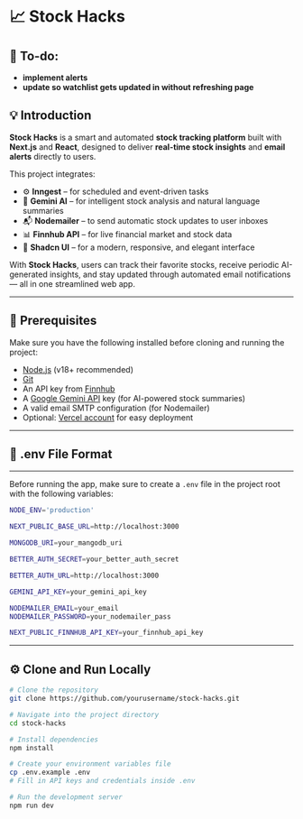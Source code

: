 # 📈 Stock Hacks

## 📝 To-do:
- **implement alerts**
- **update so watchlist gets updated in without refreshing page**

## 💡 Introduction
**Stock Hacks** is a smart and automated **stock tracking platform** built with **Next.js** and **React**, designed to deliver **real-time stock insights** and **email alerts** directly to users.  

This project integrates:
- ⚙️ **Inngest** – for scheduled and event-driven tasks  
- 🧠 **Gemini AI** – for intelligent stock analysis and natural language summaries  
- 📬 **Nodemailer** – to send automatic stock updates to user inboxes  
- 📊 **Finnhub API** – for live financial market and stock data  
- 🎨 **Shadcn UI** – for a modern, responsive, and elegant interface  

With **Stock Hacks**, users can track their favorite stocks, receive periodic AI-generated insights, and stay updated through automated email notifications — all in one streamlined web app.

---

## 🧰 Prerequisites
Make sure you have the following installed before cloning and running the project:
- [Node.js](https://nodejs.org/en) (v18+ recommended)
- [Git](https://git-scm.com/)
- An API key from [Finnhub](https://finnhub.io/)
- A [Google Gemini API](https://ai.google.dev/) key (for AI-powered stock summaries)
- A valid email SMTP configuration (for Nodemailer)
- Optional: [Vercel account](https://vercel.com/) for easy deployment

---

## 🌱 .env File Format
---
Before running the app, make sure to create a `.env` file in the project root with the following variables:

```bash
NODE_ENV='production'

NEXT_PUBLIC_BASE_URL=http://localhost:3000

MONGODB_URI=your_mangodb_uri

BETTER_AUTH_SECRET=your_better_auth_secret

BETTER_AUTH_URL=http://localhost:3000

GEMINI_API_KEY=your_gemini_api_key

NODEMAILER_EMAIL=your_email
NODEMAILER_PASSWORD=your_nodemailer_pass

NEXT_PUBLIC_FINNHUB_API_KEY=your_finnhub_api_key
```
---

## ⚙️ Clone and Run Locally

```bash
# Clone the repository
git clone https://github.com/yourusername/stock-hacks.git

# Navigate into the project directory
cd stock-hacks

# Install dependencies
npm install

# Create your environment variables file
cp .env.example .env
# Fill in API keys and credentials inside .env

# Run the development server
npm run dev